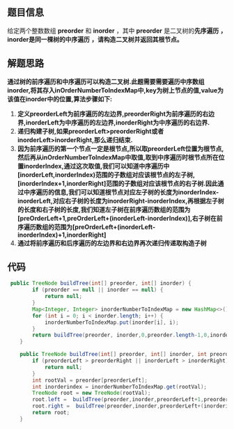 ## 题目信息

给定两个整数数组 **preorder** 和 **inorder** ，其中 **preorder** 是二叉树的**先序遍历** **， **inorder是同一棵树的**中序遍历** **，请构造二叉树并返回其根节点。**

## 解题思路

**通过树的前序遍历和中序遍历可以构造二叉树.此题需要需要遍历中序数组inorder,将其存入inOrderNumberToIndexMap中,key为树上节点的值,value为该值在inorder中的位置,算法步骤如下:**

1. **定义preorderLeft为前序遍历的左边界,preorderRight为前序遍历的右边界,inorderLeft为中序遍历的左边界,inorderRight为中序遍历的右边界.**
2. **递归构建子树,如果preorderLeft>preorderRight或者inorderLeft>inorderRight,那么递归结束.**
3. **因为前序遍历的第一个节点一定是根节点,所以取preorderLeft位置为根节点,然后再从inOrderNumberToIndexMap中取值,取到中序遍历时根节点所在位置inorderIndex,通过这次取值,我们可以知道中序遍历中[inorderLeft,inorderIndex)范围的子数组对应该根节点的左子树,[inorderIndex+1,inorderRight]范围的子数组对应该根节点的右子树.因此通过中序遍历的信息,我们可以知道根节点对应左子树的长度为inorderIndex-inorderLeft,对应右子树的长度为inorderRight-inorderIndex,再根据左子树的长度和右子树的长度,我们知道左子树在前序遍历数组的范围为[preOrderLeft+1,preOrderLeft+(inorderLeft-inorderIndex)],右子树在前序遍历数组的范围为[preOrderLeft+(inorderLeft-inorderIndex)+1,inorderRight]**
4. **通过将前序遍历和后序遍历的左边界和右边界再次递归传递取构造子树**

## 代码

```java
 public TreeNode buildTree(int[] preorder, int[] inorder) {
        if (preorder == null || inorder == null) {
            return null;
        }
        Map<Integer, Integer> inorderNumberToIndexMap = new HashMap<>();
        for (int i = 0; i < inorder.length; i++) {
            inorderNumberToIndexMap.put(inorder[i], i);
        }
        return buildTree(preorder, inorder,0,preorder.length-1,0,inorder.length-1,inorderNumberToIndexMap);
    }

    public TreeNode buildTree(int[] preorder, int[] inorder, int preorderLeft, int preorderRight, int inorderLeft, int inorderRight, Map<Integer, Integer> inorderNumberToIndexMap) {
        if (preorderLeft > preorderRight || inorderLeft > inorderRight) {
            return null;
        }
        int rootVal = preorder[preorderLeft];
        int inorderindex = inorderNumberToIndexMap.get(rootVal);
        TreeNode root = new TreeNode(rootVal);
        root.left =  buildTree(preorder,inorder,preorderLeft+1,preorderLeft+(inorderindex-inorderLeft),inorderLeft,inorderindex-1,inorderNumberToIndexMap);
        root.right =  buildTree(preorder,inorder,preorderLeft+(inorderindex-inorderLeft)+1,preorderRight,inorderindex+1,inorderRight,inorderNumberToIndexMap);
        return root;
    }
```
